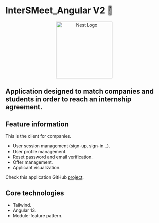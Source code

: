 ﻿# InterSMeet_Angular V2 🎨

<p align="center">
  <a target="blank"><img src="https://i.imgur.com/izr4ud3.jpeg" width="180" alt="Nest Logo" /></a>

## Application designed to match companies and students in order to reach an internship agreement.


## Feature information
  This is the client for companies.

  - User session management (sign-up, sign-in...).
  - User profile management.
  - Reset password and email verification.
  - Offer management.
  - Applicant visualization.
  
  Check this application GitHub [project](https://github.com/users/Zackysh/projects/2).

## Core technologies
- Tailwind.
- Angular 13.
- Module-feature pattern.
